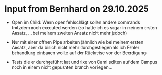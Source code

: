 # Input from Bernhard on 29.10.2025

* Open im Child: Wenn open fehlschlägt sollen andere commands trotzdem noch executed werden
  (so hatte ich es sogar in meinem ersten Ansatz, ... bei meinem zweiten Ansatz nicht mehr jedoch)
* Nur mit einer offnen Pipe arbeiten (ähnlich wie bei meinem ersten Ansatz, aber da binich nicht mehr durchgestiegen als ich Fehler behandlung einbauen wollte auf der Rückreise von der Beerdigung)

* Tests die er durchgeführt hat und fixe von Cami sollten auf dem Campus noch in einem nicht gepushten branch vorliegen...